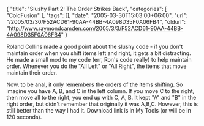 {
	"title": "Slushy Part 2: The Order Strikes Back",
	"categories": [
		"ColdFusion"
	],
	"tags": [],
	"date": "2005-03-30T15:03:00+06:00",
	"url": "/2005/03/30/F52ACD61-90AA-44BB-4A098D35F0A06FB4",
	"oldurl": "http://www.raymondcamden.com/2005/3/3/F52ACD61-90AA-44BB-4A098D35F0A06FB4"
}

Roland Collins made a good point about the slushy code - if you don't maintain order when you shift items left and right, it gets a bit distracting. He made a small mod to my code (err, Ron's code really) to help maintain order. Whenever you do the "All Left" or "All Right", the items that move maintain their order. 

Now, to be anal, it only remembers the orders of the items shifting. So imagine you have A, B, and C in the left column. If you move C to the right, then move all to the right, you end up with C, A, B. It kept "A" and "B" in the right order, but didn't remember that originally it was A,B,C. However, this is still better than the way I had it. Download link is in My Tools (or will be in 120 seconds).